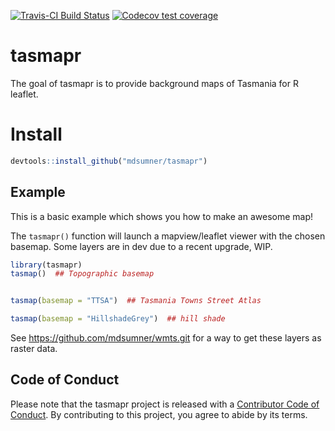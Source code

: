 
<!-- badges: start -->

[![Travis-CI Build
Status](https://travis-ci.org/mdsumner/tasmapr.svg?branch=master)](https://travis-ci.org/mdsumner/tasmapr)
[![Codecov test
coverage](https://codecov.io/gh/mdsumner/tasmapr/branch/master/graph/badge.svg)](https://codecov.io/gh/mdsumner/tasmapr?branch=master)
<!-- badges: end -->

# tasmapr

The goal of tasmapr is to provide background maps of Tasmania for R
leaflet.

# Install

``` r
devtools::install_github("mdsumner/tasmapr")
```

## Example

This is a basic example which shows you how to make an awesome map\!

The `tasmapr()` function will launch a mapview/leaflet viewer with the
chosen basemap. Some layers are in dev due to a recent upgrade, WIP.

``` r
library(tasmapr)
tasmap()  ## Topographic basemap


tasmap(basemap = "TTSA")  ## Tasmania Towns Street Atlas

tasmap(basemap = "HillshadeGrey")  ## hill shade
```

See <https://github.com/mdsumner/wmts.git> for a way to get these layers
as raster data.

## Code of Conduct

Please note that the tasmapr project is released with a [Contributor
Code of
Conduct](https://contributor-covenant.org/version/1/0/0/CODE_OF_CONDUCT.html).
By contributing to this project, you agree to abide by its terms.
